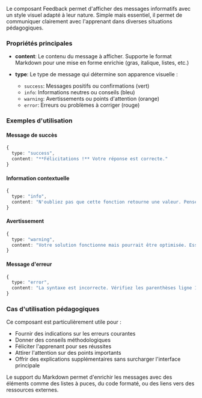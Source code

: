 Le composant Feedback permet d'afficher des messages informatifs avec un style visuel adapté à leur nature. Simple mais essentiel, il permet de communiquer clairement avec l'apprenant dans diverses situations pédagogiques.

### Propriétés principales

- **content**: Le contenu du message à afficher. Supporte le format Markdown pour une mise en forme enrichie (gras, italique, listes, etc.)

- **type**: Le type de message qui détermine son apparence visuelle :
  - `success`: Messages positifs ou confirmations (vert)
  - `info`: Informations neutres ou conseils (bleu)
  - `warning`: Avertissements ou points d'attention (orange)
  - `error`: Erreurs ou problèmes à corriger (rouge)

### Exemples d'utilisation

#### Message de succès

```typescript
{
  type: "success",
  content: "**Félicitations !** Votre réponse est correcte."
}
```

#### Information contextuelle

```typescript
{
  type: "info",
  content: "N'oubliez pas que cette fonction retourne une valeur. Pensez à l'utiliser dans votre calcul."
}
```

#### Avertissement

```typescript
{
  type: "warning",
  content: "Votre solution fonctionne mais pourrait être optimisée. Essayez de réduire la complexité algorithmique."
}
```

#### Message d'erreur

```typescript
{
  type: "error",
  content: "La syntaxe est incorrecte. Vérifiez les parenthèses ligne 12."
}
```

### Cas d'utilisation pédagogiques

Ce composant est particulièrement utile pour :

- Fournir des indications sur les erreurs courantes
- Donner des conseils méthodologiques
- Féliciter l'apprenant pour ses réussites
- Attirer l'attention sur des points importants
- Offrir des explications supplémentaires sans surcharger l'interface principale

Le support du Markdown permet d'enrichir les messages avec des éléments comme des listes à puces, du code formaté, ou des liens vers des ressources externes.

